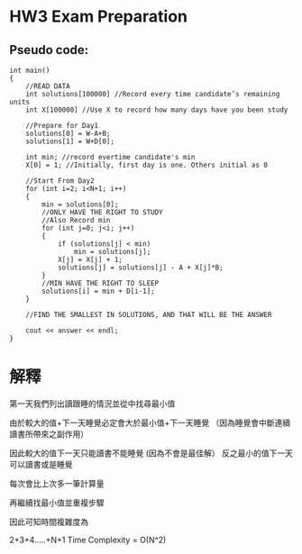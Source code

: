 # HW3 Exam Preparation
## Pseudo code:
```
int main()
{
    //READ DATA
    int solutions[100000] //Record every time candidate’s remaining units
    int X[100000] //Use X to record how many days have you been study
    
    //Prepare for Day1
    solutions[0] = W-A+B;
    solutions[1] = W+D[0];
    
    int min; //record evertime candidate's min
    X[0] = 1; //Initially, first day is one. Others initial as 0
    
    //Start From Day2
    for (int i=2; i<N+1; i++)
    {
        min = solutions[0];
        //ONLY HAVE THE RIGHT TO STUDY
        //Also Record min
        for (int j=0; j<i; j++)
        {
            if (solutions[j] < min)
                min = solutions[j];
            X[j] = X[j] + 1;
            solutions[j] = solutions[j] - A + X[j]*B;
        }
        //MIN HAVE THE RIGHT TO SLEEP
        solutions[i] = min + D[i-1];
    }

    //FIND THE SMALLEST IN SOLUTIONS, AND THAT WILL BE THE ANSWER

    cout << answer << endl;
}
```

# 解釋
第一天我們列出讀跟睡的情況並從中找尋最小值

由於較大的值+下一天睡覺必定會大於最小值+下一天睡覺
（因為睡覺會中斷連續讀書所帶來之副作用）

因此較大的值下一天只能讀書不能睡覺 (因為不會是最佳解）
反之最小的值下一天可以讀書或是睡覺

每次會比上次多一筆計算量

再繼續找最小值並重複步驟

因此可知時間複雜度為

2+3+4.....+N+1
Time Complexity = O(N^2)
